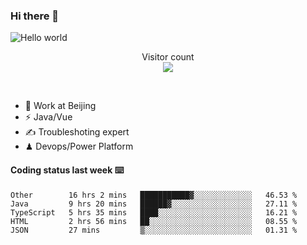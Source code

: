 ### Hi there 👋

<img src="https://raw.githubusercontent.com/sagar-viradiya/sagar-viradiya/master/resources/banner.png" alt="Hello world">
<p align="center"> 
  Visitor count<br/>
  <img src="https://profile-counter.glitch.me/youszoe/count.svg" />
</p>
<br/>

- 🍻 Work at Beijing 
- ⚡  Java/Vue
- ✍️  Troubleshoting expert
- ♟  Devops/Power Platform 

#### Coding status last week ⌨️

<!--START_SECTION:waka-->
```text
Other        16 hrs 2 mins   ███████████▓░░░░░░░░░░░░░   46.53 % 
Java         9 hrs 20 mins   ██████▓░░░░░░░░░░░░░░░░░░   27.11 % 
TypeScript   5 hrs 35 mins   ████░░░░░░░░░░░░░░░░░░░░░   16.21 % 
HTML         2 hrs 56 mins   ██░░░░░░░░░░░░░░░░░░░░░░░   08.55 % 
JSON         27 mins         ▒░░░░░░░░░░░░░░░░░░░░░░░░   01.31 % 
```
<!--END_SECTION:waka-->

<br/>
<center><img src="http://ghchart.rshah.org/409ba5/yousazoe" alt="" /></center>


